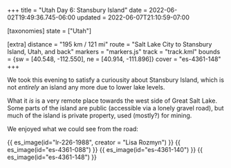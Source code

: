 +++
title = "Utah Day 6: Stansbury Island"
date = 2022-06-02T19:49:36.745-06:00
updated = 2022-06-07T21:10:59-07:00

[taxonomies]
state = ["Utah"]

[extra]
distance = "195 km / 121 mi"
route = "Salt Lake City to Stansbury Island, Utah, and back"
markers = "markers.js"
track = "track.kml"
bounds = {sw = [40.548, -112.550], ne = [40.914, -111.896]}
cover = "es-4361-148"
+++

We took this evening to satisfy a curiousity about Stansbury Island, which is not _entirely_ an island any more due to lower lake levels.

<!-- more -->

What it _is_ is a very remote place towards the west side of Great Salt Lake. Some parts of the island are public (accessible via a lonely gravel road), but much of the island is private property, used (mostly?) for mining.

We enjoyed what we could see from the road:

{{ es_image(id="lr-226-1988", creator = "Lisa Rozmyn") }}
{{ es_image(id="es-4361-088") }}
{{ es_image(id="es-4361-140") }}
{{ es_image(id="es-4361-148") }}
